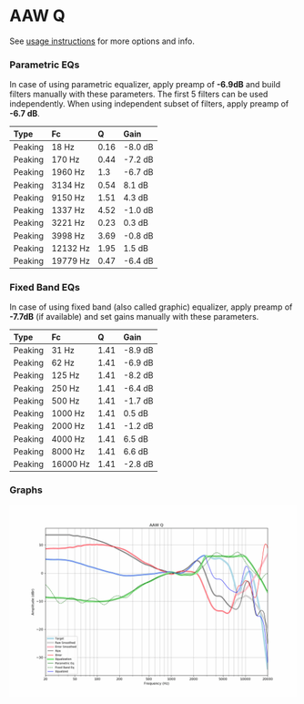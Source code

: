 # AAW Q
See [usage instructions](https://github.com/jaakkopasanen/AutoEq#usage) for more options and info.

### Parametric EQs
In case of using parametric equalizer, apply preamp of **-6.9dB** and build filters manually
with these parameters. The first 5 filters can be used independently.
When using independent subset of filters, apply preamp of **-6.7 dB**.

| Type    | Fc       |    Q | Gain    |
|:--------|:---------|:-----|:--------|
| Peaking | 18 Hz    | 0.16 | -8.0 dB |
| Peaking | 170 Hz   | 0.44 | -7.2 dB |
| Peaking | 1960 Hz  | 1.3  | -6.7 dB |
| Peaking | 3134 Hz  | 0.54 | 8.1 dB  |
| Peaking | 9150 Hz  | 1.51 | 4.3 dB  |
| Peaking | 1337 Hz  | 4.52 | -1.0 dB |
| Peaking | 3221 Hz  | 0.23 | 0.3 dB  |
| Peaking | 3998 Hz  | 3.69 | -0.8 dB |
| Peaking | 12132 Hz | 1.95 | 1.5 dB  |
| Peaking | 19779 Hz | 0.47 | -6.4 dB |

### Fixed Band EQs
In case of using fixed band (also called graphic) equalizer, apply preamp of **-7.7dB**
(if available) and set gains manually with these parameters.

| Type    | Fc       |    Q | Gain    |
|:--------|:---------|:-----|:--------|
| Peaking | 31 Hz    | 1.41 | -8.9 dB |
| Peaking | 62 Hz    | 1.41 | -6.9 dB |
| Peaking | 125 Hz   | 1.41 | -8.2 dB |
| Peaking | 250 Hz   | 1.41 | -6.4 dB |
| Peaking | 500 Hz   | 1.41 | -1.7 dB |
| Peaking | 1000 Hz  | 1.41 | 0.5 dB  |
| Peaking | 2000 Hz  | 1.41 | -1.2 dB |
| Peaking | 4000 Hz  | 1.41 | 6.5 dB  |
| Peaking | 8000 Hz  | 1.41 | 6.6 dB  |
| Peaking | 16000 Hz | 1.41 | -2.8 dB |

### Graphs
![](./AAW%20Q.png)